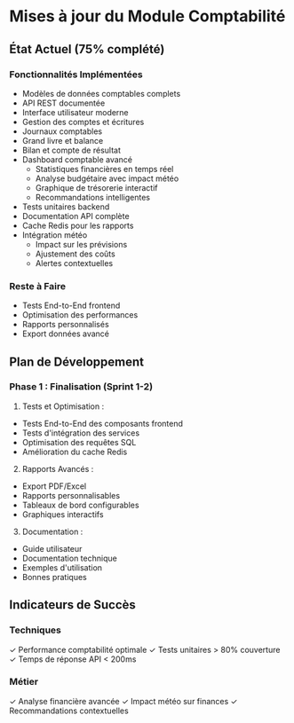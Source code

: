 # Mises à jour du Module Comptabilité

## État Actuel (75% complété)

### Fonctionnalités Implémentées
- Modèles de données comptables complets
- API REST documentée
- Interface utilisateur moderne
- Gestion des comptes et écritures
- Journaux comptables
- Grand livre et balance
- Bilan et compte de résultat
- Dashboard comptable avancé
  - Statistiques financières en temps réel
  - Analyse budgétaire avec impact météo
  - Graphique de trésorerie interactif
  - Recommandations intelligentes
- Tests unitaires backend
- Documentation API complète
- Cache Redis pour les rapports
- Intégration météo
  - Impact sur les prévisions
  - Ajustement des coûts
  - Alertes contextuelles

### Reste à Faire
- Tests End-to-End frontend
- Optimisation des performances
- Rapports personnalisés
- Export données avancé

## Plan de Développement

### Phase 1 : Finalisation (Sprint 1-2)

1. Tests et Optimisation :
- Tests End-to-End des composants frontend
- Tests d'intégration des services
- Optimisation des requêtes SQL
- Amélioration du cache Redis

2. Rapports Avancés :
- Export PDF/Excel
- Rapports personnalisables
- Tableaux de bord configurables
- Graphiques interactifs

3. Documentation :
- Guide utilisateur
- Documentation technique
- Exemples d'utilisation
- Bonnes pratiques

## Indicateurs de Succès

### Techniques
✓ Performance comptabilité optimale
✓ Tests unitaires > 80% couverture
✓ Temps de réponse API < 200ms

### Métier
✓ Analyse financière avancée
✓ Impact météo sur finances
✓ Recommandations contextuelles
